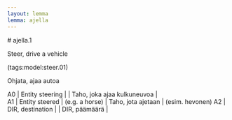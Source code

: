 ```yaml
---
layout: lemma
lemma: ajella
---
```


<div class="sense">
# <span class="sensename">ajella.1</span>

<span class="description">Steer, drive a vehicle</span>

(tags:model:steer.01)

<span class="description">Ohjata, ajaa autoa</span>

A0 | Entity steering |   | Taho, joka ajaa kulkuneuvoa |  
A1 | Entity steered | (e.g. a horse) | Taho, jota ajetaan | (esim. hevonen)
A2 | DIR, destination |   | DIR, päämäärä |  

</div>

